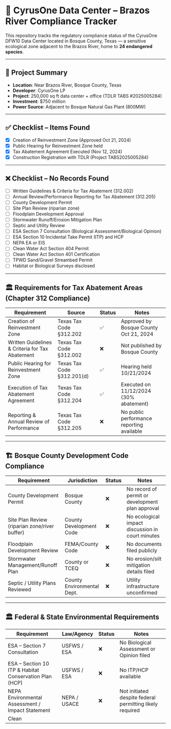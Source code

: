 # 📘 CyrusOne Data Center – Brazos River Compliance Tracker

This repository tracks the regulatory compliance status of the CyrusOne DFW10 Data Center located in Bosque County, Texas — a sensitive ecological zone adjacent to the Brazos River, home to **24 endangered species**.

---

## 📍 Project Summary

- **Location**: Near Brazos River, Bosque County, Texas  
- **Developer**: CyrusOne LP  
- **Project**: 250,000 sq ft data center + office (TDLR TABS #2025005284)  
- **Investment**: $750 million  
- **Power Source**: Adjacent to Bosque Natural Gas Plant (800MW)

---

## ✅ Checklist – Items Found

- [x] Creation of Reinvestment Zone (Approved Oct 21, 2024)  
- [x] Public Hearing for Reinvestment Zone held  
- [x] Tax Abatement Agreement Executed (Nov 12, 2024)  
- [x] Construction Registration with TDLR (Project TABS2025005284)

---

## ❌ Checklist – No Records Found

- [ ] Written Guidelines & Criteria for Tax Abatement (312.002)  
- [ ] Annual Review/Performance Reporting for Tax Abatement (312.205)  
- [ ] County Development Permit  
- [ ] Site Plan Review (riparian zone)  
- [ ] Floodplain Development Approval  
- [ ] Stormwater Runoff/Erosion Mitigation Plan  
- [ ] Septic and Utility Review  
- [ ] ESA Section 7 Consultation (Biological Assessment/Biological Opinion)  
- [ ] ESA Section 10 Incidental Take Permit (ITP) and HCP  
- [ ] NEPA EA or EIS  
- [ ] Clean Water Act Section 404 Permit  
- [ ] Clean Water Act Section 401 Certification  
- [ ] TPWD Sand/Gravel Streambed Permit  
- [ ] Habitat or Biological Surveys disclosed

---

## 🏛 Requirements for Tax Abatement Areas (Chapter 312 Compliance)

| Requirement                                             | Source                     | Status | Notes |
|--------------------------------------------------------|----------------------------|--------|-------|
| Creation of Reinvestment Zone                          | Texas Tax Code §312.202    | ✅     | Approved by Bosque County Oct 21, 2024 |
| Written Guidelines & Criteria for Tax Abatement        | Texas Tax Code §312.002    | ❌     | Not published by Bosque County |
| Public Hearing for Reinvestment Zone                   | Texas Tax Code §312.201(d) | ✅     | Hearing held 10/21/2024 |
| Execution of Tax Abatement Agreement                   | Texas Tax Code §312.204    | ✅     | Executed on 11/12/2024 (30% abatement) |
| Reporting & Annual Review of Performance               | Texas Tax Code §312.205    | ❌     | No public performance reporting available |

---

## 🏗 Bosque County Development Code Compliance

| Requirement                                       | Jurisdiction               | Status | Notes |
|--------------------------------------------------|----------------------------|--------|-------|
| County Development Permit                        | Bosque County              | ❌     | No record of permit or development plan approval |
| Site Plan Review (riparian zone/river buffer)    | County Development Code    | ❌     | No ecological impact discussion in court minutes |
| Floodplain Development Review                    | FEMA/County Code           | ❌     | No documents filed publicly |
| Stormwater Management/Runoff Plan                | County or TCEQ             | ❌     | No erosion/silt mitigation details filed |
| Septic / Utility Plans Reviewed                  | County Environmental Dept. | ❌     | Utility infrastructure unconfirmed |

---

## 🏛 Federal & State Environmental Requirements

| Requirement                                              | Law/Agency                | Status | Notes |
|----------------------------------------------------------|---------------------------|--------|-------|
| ESA – Section 7 Consultation                             | USFWS / ESA               | ❌     | No Biological Assessment or Opinion filed |
| ESA – Section 10 ITP & Habitat Conservation Plan (HCP)   | USFWS / ESA               | ❌     | No ITP/HCP available |
| NEPA Environmental Assessment / Impact Statement         | NEPA / USACE              | ❌     | Not initiated despite federal permitting likely required |
| Clean
